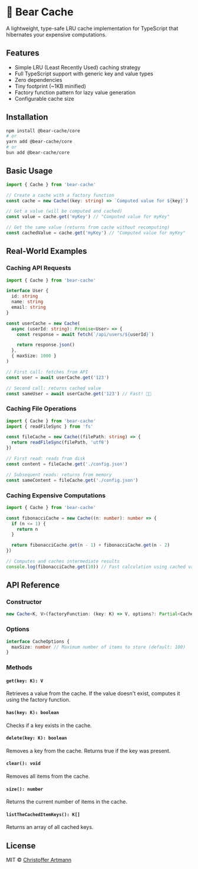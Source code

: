 # 🐻 Bear Cache

A lightweight, type-safe LRU cache implementation for TypeScript that hibernates
your expensive computations.

## Features

- Simple LRU (Least Recently Used) caching strategy
- Full TypeScript support with generic key and value types
- Zero dependencies
- Tiny footprint (~1KB minified)
- Factory function pattern for lazy value generation
- Configurable cache size

## Installation

```bash
npm install @bear-cache/core
# or
yarn add @bear-cache/core
# or
bun add @bear-cache/core
```

## Basic Usage

```typescript
import { Cache } from 'bear-cache'

// Create a cache with a factory function
const cache = new Cache((key: string) => `Computed value for ${key}`)

// Get a value (will be computed and cached)
const value = cache.get('myKey') // "Computed value for myKey"

// Get the same value (returns from cache without recomputing)
const cachedValue = cache.get('myKey') // "Computed value for myKey"
```

## Real-World Examples

### Caching API Requests

```typescript
import { Cache } from 'bear-cache'

interface User {
  id: string
  name: string
  email: string
}

const userCache = new Cache(
  async (userId: string): Promise<User> => {
    const response = await fetch(`/api/users/${userId}`)

    return response.json()
  },
  { maxSize: 1000 }
)

// First call: fetches from API
const user = await userCache.get('123')

// Second call: returns cached value
const sameUser = await userCache.get('123') // Fast! 🐻💨
```

### Caching File Operations

```typescript
import { Cache } from 'bear-cache'
import { readFileSync } from 'fs'

const fileCache = new Cache((filePath: string) => {
  return readFileSync(filePath, 'utf8')
})

// First read: reads from disk
const content = fileCache.get('./config.json')

// Subsequent reads: returns from memory
const sameContent = fileCache.get('./config.json')
```

### Caching Expensive Computations

```typescript
import { Cache } from 'bear-cache'

const fibonacciCache = new Cache((n: number): number => {
  if (n <= 1) {
    return n
  }

  return fibonacciCache.get(n - 1) + fibonacciCache.get(n - 2)
})

// Computes and caches intermediate results
console.log(fibonacciCache.get(10)) // Fast calculation using cached values
```

## API Reference

### Constructor

```typescript
new Cache<K, V>(factoryFunction: (key: K) => V, options?: Partial<CacheOptions>)
```

### Options

```typescript
interface CacheOptions {
  maxSize: number // Maximum number of items to store (default: 100)
}
```

### Methods

#### `get(key: K): V`

Retrieves a value from the cache. If the value doesn't exist, computes it using
the factory function.

#### `has(key: K): boolean`

Checks if a key exists in the cache.

#### `delete(key: K): boolean`

Removes a key from the cache. Returns true if the key was present.

#### `clear(): void`

Removes all items from the cache.

#### `size(): number`

Returns the current number of items in the cache.

#### `listTheCachedItemKeys(): K[]`

Returns an array of all cached keys.

## License

MIT © [Christoffer Artmann](https://github.com/artmann)
